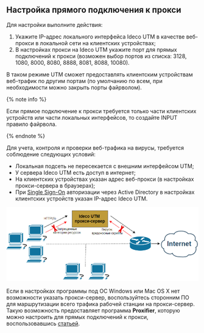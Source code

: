 ## Настройка прямого подключения к прокси

Для настройки выполните действия:

1. Укажите IP-адрес локального интерфейса Ideco UTM в качестве веб-прокси в локальной сети на клиентских устройствах;
2. В настройках прокси на Ideco UTM укажите порт для прямых подключений к прокси (возможен выбор портов из списка: 3128, 1080, 8000, 8080, 8888, 8081, 8088, 10080).

В таком режиме UTM сможет предоставлять клиентским устройствам веб-трафик по другим портам (по умолчанию по всем, при необходимости можно закрыть порты файрволом). 

{% note info %}

Если прямое подключение к прокси требуется только части клиентских устройств или части локальных интерфейсов, то создайте INPUT правило файрвола.

{% endnote %}

Для учета, контроля и проверки веб-трафика на вирусы, требуется соблюдение следующих условий:

* Локальная подсеть не пересекается с внешним интерфейсом UTM;
* У сервера Ideco UTM есть доступ в интернет;
* На клиентских устройствах указан адрес веб-прокси (в настройках прокси-сервера в браузерах); 
* При [Single Sign-On](../../users/active-directory/active-directory-user-authorization.md#nastroika-ideco-utm) авторизации через Active Directory в настройках клиентских устройств указан IP-адрес Ideco UTM.

![](../../../../_images/proxy-server4.png)

Если в настройках программы под ОС Windows или Mac OS X нет возможности указать прокси-сервер, воспользуйтесь сторонним ПО для маршрутизации всего трафика рабочей станции на прокси-сервер. Такую возможность предоставляет программа **Proxifier**, которую можно настроить для прямых подключений к прокси, воспользовавшись [статьей](../../../recipes/popular-recipes/configuring-proxifier.md).

